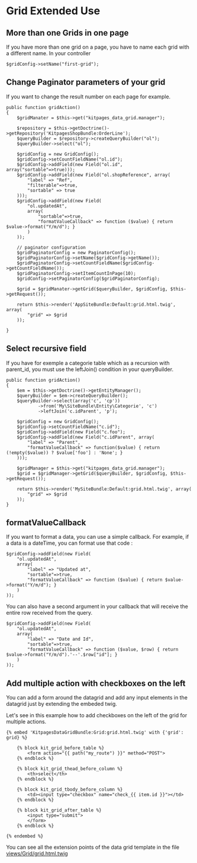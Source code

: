 Grid Extended Use
=================

More than one Grids in one page
-------------------------------
If you have more than one grid on a page, you have to name each grid with a different name. In your controller

    $gridConfig->setName("first-grid");

Change Paginator parameters of your grid
----------------------------------------
If you want to change the result number on each page for example.

    public function gridAction()
    {
        $gridManater = $this->get("kitpages_data_grid.manager");

        $repository = $this->getDoctrine()->getRepository('KitpagesShopBundle:OrderLine');
        $queryBuilder = $repository->createQueryBuilder("ol");
        $queryBuilder->select("ol");

        $gridConfig = new GridConfig();
        $gridConfig->setCountFieldName("ol.id");
        $gridConfig->addField(new Field("ol.id", array("sortable"=>true)));
        $gridConfig->addField(new Field("ol.shopReference", array(
            "label" => "Ref",
            "filterable"=>true,
            "sortable" => true
        )));
        $gridConfig->addField(new Field(
            "ol.updatedAt",
            array(
                "sortable"=>true,
                "formatValueCallback" => function ($value) { return $value->format("Y/m/d"); }
            )
        ));

        // paginator configuration
        $gridPaginatorConfig = new PaginatorConfig();
        $gridPaginatorConfig->setName($gridConfig->getName());
        $gridPaginatorConfig->setCountFieldName($gridConfig->getCountFieldName());
        $gridPaginatorConfig->setItemCountInPage(10);
        $gridConfig->setPaginatorConfig($gridPaginatorConfig);

        $grid = $gridManater->getGrid($queryBuilder, $gridConfig, $this->getRequest());

        return $this->render('AppSiteBundle:Default:grid.html.twig', array(
            "grid" => $grid
        ));

    }

Select recursive field
----------------------
If you have for exemple a categorie table which as a recursion with parent_id, you must use 
the leftJoin() condition in your queryBuilder.

    public function gridAction()
    {
        $em = $this->getDoctrine()->getEntityManager();
        $queryBuilder = $em->createQueryBuilder();
        $queryBuilder->select(array('c', 'cp'))
                ->from('My\SiteBundle\Entity\Categorie', 'c')
                ->leftJoin('c.idParent', 'p');

        $gridConfig = new GridConfig();
        $gridConfig->setCountFieldName("c.id");
        $gridConfig->addField(new Field("c.foo");
        $gridConfig->addField(new Field("c.idParent", array(
            "label" => "Parent",
            "formatValueCallback" => function($value) { return (!empty($value)) ? $value['foo'] : 'None'; }
        )));

        $gridManager = $this->get("kitpages_data_grid.manager");
        $grid = $gridManager->getGrid($queryBuilder, $gridConfig, $this->getRequest());

        return $this->render('MySiteBundle:Default:grid.html.twig', array(
            "grid" => $grid
        ));
    }

formatValueCallback
-------------------
If you want to format a data, you can use a simple callback. For example, if a data is a dateTime, you can format
use that code :

    $gridConfig->addField(new Field(
        "ol.updatedAt",
        array(
            "label" => "Updated at",
            "sortable"=>true,
            "formatValueCallback" => function ($value) { return $value->format("Y/m/d"); }
        )
    ));

You can also have a second argument in your callback that will receive the entire row received from the query.

    $gridConfig->addField(new Field(
        "ol.updatedAt",
        array(
            "label" => "Date and Id",
            "sortable"=>true,
            "formatValueCallback" => function ($value, $row) { return $value->format("Y/m/d").'--'.$row["id"]; }
        )
    ));

Add multiple action with checkboxes on the left
-----------------------------------------------

You can add a form around the datagrid and add any input elements in the datagrid just by extending
the embeded twig.

Let's see in this example how to add checkboxes on the left of the grid for multiple actions.

    {% embed 'KitpagesDataGridBundle:Grid:grid.html.twig' with {'grid': grid} %}

        {% block kit_grid_before_table %}
            <form action="{{ path("my_route") }}" method="POST">
        {% endblock %}

        {% block kit_grid_thead_before_column %}
            <th>select</th>
        {% endblock %}

        {% block kit_grid_tbody_before_column %}
            <td><input type="checkbox" name="check_{{ item.id }}"></td>
        {% endblock %}

        {% block kit_grid_after_table %}
            <input type="submit">
            </form>
        {% endblock %}

    {% endembed %}

You can see all the extension points of the data grid template in the
file [views/Grid/grid.html.twig](https://github.com/kitpages/KitpagesDataGridBundle/blob/master/Resources/views/Grid/grid.html.twig)
